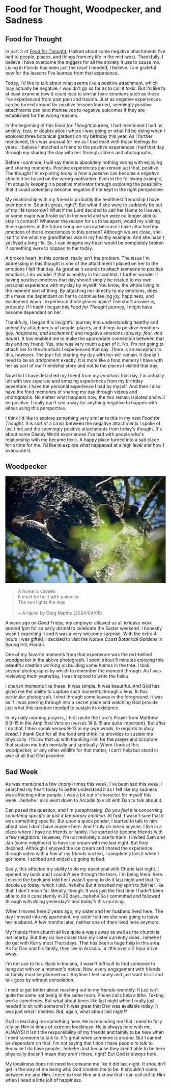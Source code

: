 # Food for Thought, Woodpecker, and Sadness

## Food for Thought

In part 3 of [Food for Thought](../03/31_my-path-food-for-thought-and-love#food-for-thought), I talked about some negative attachments I've had to people, places, and things from my life in the mid-west. Thankfully, I believe I have overcome the triggers for all the anxiety it use to cause me. Living in Florida has been just the *reset* I needed, I believe. I am grateful now for the lessons I've learned from that experience.

Today, I'd like to talk about what seems like a positive attachment, which may actually be negative. I wouldn't go so far as to call it *toxic*. But I'd like to at least examine how it could lead to similar toxic emotions such as those I've experienced from past pain and trauma. Just as negative experiences can be turned around for positive lessons learned, seemingly *positive* attachments can lend themselves to negative outcomes if they are established for the wrong reasons.

In the beginning of this *Food for Thought* journey, I had mentioned I had no anxiety, fear, or doubts about where I was going or what I'd be doing when I explored three botanical gardens on my birthday this year. As I further mentioned, this was unusual for me as I had dealt with those feelings for years. I believe I attached a friend to the positive experiences I had that day through my sharing the day with her through videos and photographs.

Before I continue, I will say there is absolutely nothing wrong with enjoying and sharing moments. Positive experiences can remain just that, positive. The thought I'm exploring today is how a *positive* can become a *negative* should it be based on the wrong motivation. Even in the following example, I'm actually keeping it a positive motivator through exploring the possibility that it could potentially become negative if not kept in the right perspective.

My relationship with my friend is probably the healthiest friendship I have ever been in. Sounds great, right?! But what if she were to suddenly be out of my life tomorrow? What if the Lord decided to call her Home to Heaven, or some major war broke out in the world and we were no longer able to stay in contact? Whatever the reason for us to be apart, would my visiting those gardens in the future bring me sorrow because I have attached my emotions of those experiences to this person? Although we are close, she isn't to me what my grandfather was in my healthy example. And she hasn't yet lived a long life. So, I can imagine my heart would be completely broken if something were to happen to her today.

A broken heart, in this context, really isn't the problem. The issue I'm addressing in this thought is one of the attachment I placed on her to the emotions I felt that day. As great as it sounds to attach someone to positive emotions, I do wonder if that is healthy in this context. I further wonder if having positive emotions that day should simply be related to my own personal experience with my day by myself. You know, the whole living in the moment sort of thing. By attaching her directly to my emotions, does this make me dependant on her to continue feeling joy, happiness, and excitement when I experience those places again? The short answer is, probably. If I hadn't began this *Food for Thought* journey, I might have become dependant on her.

Thankfully, I began this insightful journey into understanding healthy and unhealthy attachments of people, places, and things to positive emotions (*joy, happiness, and excitement*) and negative emotions (*anxiety, fear, and doubt*). It has enabled me to make the appropriate connection between that day and my friend. Yes, she was very much a part of it. No, I'm not going to attach her to the *emotions* I experienced that day. There is an exception to this, however. The joy I felt sharing my day with her will remain. It doesn't need to be an *attachment* exactly. It is more like a fond memory I have with her as part of our friendship story and not to the places I visited that day.

Now that I have detached my friend from my *emotions* that day, I'm actually left with two separate and amazing experiences from my birthday adventure. I have the personal experience I had by myself. And then I also have the fond memories of sharing my day through videos and photographs. No matter what happens now, the two remain isolated and will be positive. I really can't see a way for anything negative to happen with either using this perspective.

I think I'd like to explore something very similar to this in my next *Food for Thought*. It is sort of a cross between the negative attachments I spoke of last time and the seemingly positive attachments from today's thought. It's about some Disney World experiences I've had with people who's relationship with me became toxic. A happy place turned into a sad place for a time for me. I'd like to explore what happened at a high level and how I overcame it.

## Woodpecker

![Woodpecker on a tree](./img/DSC01483.jpeg)

> A home is chosen\
> It must be built with patience\
> The sun lights the way\
\
> ~ A Haiku by Greg Marine (2024/04/05)

A week ago on Good Friday, my employer allowed us all to leave work around 1pm for an early dismal to celebrate the Easter weekend. I honestly wasn't expecting it and it was a very welcome surprise. With the extra 4 hours I was gifted, I decided to visit the *Nature Coast Botanical Gardens* in Spring Hill, Florida.

One of my favorite moments from that experience was the red-bellied woodpecker in the above photograph. I spent about 5 minutes enjoying this beautiful creation working on building some *homes* in the tree. I took several photographs by which to remember the moment through. As I was reviewing them yesterday, I was inspired to write the haiku.

I cherish moments like these. It was simple. It was beautiful. And God has given me the ability to capture such moments through a lens. In this particular photograph, I shot through some leaves in the foreground. It was as if I was peering through into a secret place and watching God provide just what this creature needed to sustain its existence.

In my daily morning prayers, I first recite the Lord's Prayer from Matthew 6:9-15 in the Amplified Version (verses 14 & 15 are quite important). But after I do that, I then speak verses 9-13 in my own words. In regards to *daily bread*, I thank God for all the food and drink He provides to sustain me physically. I follow that up with thanking Him for the prayer and scripture that sustain me both mentally and spiritually. When I look at this woodpecker, or any other wildlife for that matter, I can't help but stand in awe of all that God provides.

## Sad Week

As was mentioned a few (*many*) times this week, I've been sad this week. I searched my heart today to better understand it as I felt like my sadness was affecting other people. I was a bit out of character for myself this week...hehehe I also went down to Arcadia to visit with Dan to talk about it.

Dan posed the question, and I'm paraphrasing, *Do you feel it is concerning something specific or just a temporary emotion.* At first, I wasn't sure that it was something specific. But upon a quick ponder, I started to talk to him about how I don't have anyone here. And I truly do mean anyone. I live in a place where I have no friends or family. I've started to become friends with a few neighbors. However, I'm not remotely close to them. I invited Sam and Jan (some neighbors) to have ice cream with me last night. But they declined. Although I enjoyed the ice cream and shared the experience through video with a few of my friends via text, I completely lost it when I got home. I sobbed and ended up going to bed.

Sadly, this affected my ability to do my devotional with Chérie last night. I opened my book and I couldn't see through the tears. I'm being literal here. I closed the book and told her I wasn't going to do it last night and that I'd double up today; which I did...hehehe But it crushed my spirit to *fail* her like that. I don't mean fail literally, though. It was just the first time I hadn't been able to do it consistently in 20 days...hehehe So I committed and followed through with doing yesterday's and today's this morning.

When I moved here 2 years ago, my sister and her husband lived here. The day I moved into my apartment, my sister told me she was going to leave her husband. A few months later, neither one of them lived here anymore.

My friends from church all live quite a ways away as well as the church is not nearby. But they do live closer than my sister currently does...hehehe I do get with Kerry most Thursdays. That has been a huge help in this area. As for Dan and his family, they live in Arcadia...a little over a 2 hour drive away.

I'm not use to this. Back in Indiana, it wasn't difficult to find someone to hang out with on a moment's notice. Now, every engagement with friends or family must be planned out. Anytime I feel lonely and just want to sit and talk goes by without consolation.

I need to get better about reaching out to my friends remotely. It just isn't quite the same not being in the same room. Phone calls help a little. Texting works sometimes. But what about times like last night when I really just needed to sit with someone? It was great that Dan was available today. It was just what I needed. But, again, what about last night!?

God is teaching me something here. He is reminding me that I need to fully rely on Him in times of extreme loneliness. He is always here with me. ALWAYS! It isn't the responsibility of my friends and family to be here when I need someone to talk to. It's great when someone is around. But I cannot be dependant on that. I'm not saying that I don't have people to talk to. Because I do have people...hehehe Just because they aren't able to be here physically doesn't mean they aren't there, right? But God is *always* here.

My loneliness does not need to consume me like it did last night. It shouldn't get in the way of me being who God created me to be. It shouldn't come between me and Him. I need to trust Him and know that I can call out to Him when I need a little jolt of happiness.